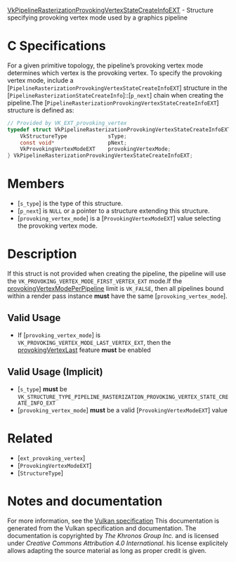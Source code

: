 [VkPipelineRasterizationProvokingVertexStateCreateInfoEXT](https://www.khronos.org/registry/vulkan/specs/1.3-extensions/man/html/VkPipelineRasterizationProvokingVertexStateCreateInfoEXT.html) - Structure specifying provoking vertex mode used by a graphics pipeline

# C Specifications
For a given primitive topology, the pipeline’s provoking vertex mode
determines which vertex is the provoking vertex.
To specify the provoking vertex mode, include a
[`PipelineRasterizationProvokingVertexStateCreateInfoEXT`] structure in
the [`PipelineRasterizationStateCreateInfo`]::[`p_next`] chain when
creating the pipeline.The [`PipelineRasterizationProvokingVertexStateCreateInfoEXT`] structure
is defined as:
```c
// Provided by VK_EXT_provoking_vertex
typedef struct VkPipelineRasterizationProvokingVertexStateCreateInfoEXT {
    VkStructureType             sType;
    const void*                 pNext;
    VkProvokingVertexModeEXT    provokingVertexMode;
} VkPipelineRasterizationProvokingVertexStateCreateInfoEXT;
```

# Members
- [`s_type`] is the type of this structure.
- [`p_next`] is `NULL` or a pointer to a structure extending this structure.
- [`provoking_vertex_mode`] is a [`ProvokingVertexModeEXT`] value selecting the provoking vertex mode.

# Description
If this struct is not provided when creating the pipeline, the pipeline will
use the `VK_PROVOKING_VERTEX_MODE_FIRST_VERTEX_EXT` mode.If the
[provokingVertexModePerPipeline](https://www.khronos.org/registry/vulkan/specs/1.3-extensions/html/vkspec.html#limits-provokingVertexModePerPipeline)
limit is `VK_FALSE`, then all pipelines bound within a render pass
instance  **must**  have the same [`provoking_vertex_mode`].
## Valid Usage
-    If [`provoking_vertex_mode`] is `VK_PROVOKING_VERTEX_MODE_LAST_VERTEX_EXT`, then the [provokingVertexLast](https://www.khronos.org/registry/vulkan/specs/1.3-extensions/html/vkspec.html#features-provokingVertexLast) feature  **must**  be enabled

## Valid Usage (Implicit)
-  [`s_type`] **must**  be `VK_STRUCTURE_TYPE_PIPELINE_RASTERIZATION_PROVOKING_VERTEX_STATE_CREATE_INFO_EXT`
-  [`provoking_vertex_mode`] **must**  be a valid [`ProvokingVertexModeEXT`] value

# Related
- [`ext_provoking_vertex`]
- [`ProvokingVertexModeEXT`]
- [`StructureType`]

# Notes and documentation
For more information, see the [Vulkan specification](https://www.khronos.org/registry/vulkan/specs/1.3-extensions/html/vkspec.html)
This documentation is generated from the Vulkan specification and documentation.
The documentation is copyrighted by *The Khronos Group Inc.* and is licensed under *Creative Commons Attribution 4.0 International*.
his license explicitely allows adapting the source material as long as proper credit is given.
        